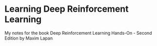 # Learning Deep Reinforcement Learning

My notes for the book Deep Reinforcement Learning Hands-On - Second Edition by Maxim Lapan
